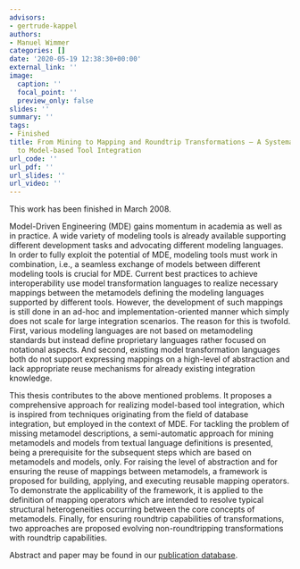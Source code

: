 ```yaml
---
advisors:
- gertrude-kappel
authors:
- Manuel Wimmer
categories: []
date: '2020-05-19 12:38:30+00:00'
external_link: ''
image:
  caption: ''
  focal_point: ''
  preview_only: false
slides: ''
summary: ''
tags:
- Finished
title: From Mining to Mapping and Roundtrip Transformations – A Systematic Approach
  to Model-based Tool Integration
url_code: ''
url_pdf: ''
url_slides: ''
url_video: ''
---
```


This work has been finished in March 2008.

Model-Driven Engineering (MDE) gains momentum in academia as well as in practice. A wide variety of modeling tools is already available supporting different development tasks and advocating different modeling languages. In order to fully exploit the potential of MDE, modeling tools must work in combination, i.e., a seamless exchange of models between different modeling tools is crucial for MDE. Current best practices to achieve interoperability use model transformation languages to realize necessary mappings between the metamodels defining the modeling languages supported by different tools. However, the development of such mappings is still done in an ad-hoc and implementation-oriented manner which simply does not scale for large integration scenarios. The reason for this is twofold. First, various modeling languages are not based on metamodeling standards but instead define proprietary languages rather focused on notational aspects. And second, existing model transformation languages both do not support expressing mappings on a high-level of abstraction and lack appropriate reuse mechanisms for already existing integration knowledge.

This thesis contributes to the above mentioned problems. It proposes a comprehensive approach for realizing model-based tool integration, which is inspired from techniques originating from the field of database integration, but employed in the context of MDE. For tackling the problem of missing metamodel descriptions, a semi-automatic approach for mining metamodels and models from textual language definitions is presented, being a prerequisite for the subsequent steps which are based on metamodels and models, only. For raising the level of abstraction and for ensuring the reuse of mappings between metamodels, a framework is proposed for building, applying, and executing reusable mapping operators. To demonstrate the applicability of the framework, it is applied to the definition of mapping operators which are intended to resolve typical structural heterogeneities occurring between the core concepts of metamodels. Finally, for ensuring roundtrip capabilities of transformations, two approaches are proposed evolving non-roundtripping transformations with roundtrip capabilities.

Abstract and paper may be found in our <a class="external" href="http://publik.tuwien.ac.at/showentry.php?ID=141768&amp;lang=2">publication database</a>.
